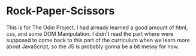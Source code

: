 # Rock-Paper-Scissors

This is for The Odin Project. I had already learned a good amount of html, css, and some DOM Manipulation.
I didn't read the part where were supposed to come back to this part of the curriculum when we learn more about JavaScript, so the JS is probably gonna be a bit messy for now.
